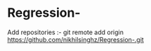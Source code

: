 # Regression-

Add repositories :- git remote add origin https://github.com/nikhilsinghz/Regression-.git
